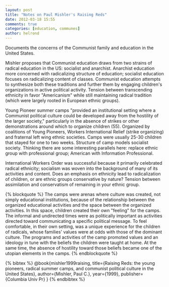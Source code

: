 ```yaml
---
layout: post
title: "Notes on Paul Mishler's Raising Reds"
date: 2012-03-18 15:55
comments: true
categories: [education, communes]
author: helrond
---
```


Documents the concerns of the Communist family and education in the United States. 

Mishler proposes that Communist education draws from two strains of radical education in the US: socialist and anarchist. Anarchist education more concerned with radicalizing structure of education; socialist education focuses on radicalizing content of classes. Communist education attempts to synthesize both these traditions and further them by engaging children's organizations in active political activity. Tension between transcending ethnicity in favor "Americanism" while still maintaining radical tradition (which were largely rooted in European ethnic groups).

Young Pioneer summer camps "provided an institutional setting where a Communist political culture could be developed away from the hostility of the larger society," particularly in the absence of strikes or other demonstrations around which to organize children (55). Organized by coalitions of Young Pioneers, Workers International Relief (strike organizing) and fraternal left wing ethnic societies. Camps were usually 25-30 children that stayed for one to two weeks. Structure of camp models socialist society. Thinking there are some interesting parallels here: replace ethnic group with professional group; American with Information Professional. 

International Workers Order was successful because it primarily celebrated radical ethnicity; socialism was woven into the background of many of its activities and content. Does an emphasis on ethnicity lead to radicalization of children, or are ethnic groups conservative by nature? Tension between assimilation and conservatism of remaining in your ethnic group.

{% blockquote %}
The camps were arenas where culture was created, not simply educational institutions, because of the relationship between the organized educational activities and the space between the organized activities. In this space, children created their own "feeling" for the camps. The informal and undirected times were as politically important as activities directed toward communicating a specific political message. To feel comfortable, in their own setting, was a unique experience for the children of radicals, whose families' values were at odds with those of the dominant culture. The programs and activities of the camp promoted values and an ideology in tune with the beliefs the children were taught at home. At the same time, the absence of hostility toward those beliefs became one of the utopian elements in the camps.
{% endblockquote %}

{% bibtex %}
@book{mishler1999raising,
  title={Raising Reds: the young pioneers, radical summer camps, and communist political culture in the United States},
  author={Mishler, Paul C.},
  year={1999},
  publisher={Columbia Univ Pr}
}
{% endbibtex %}